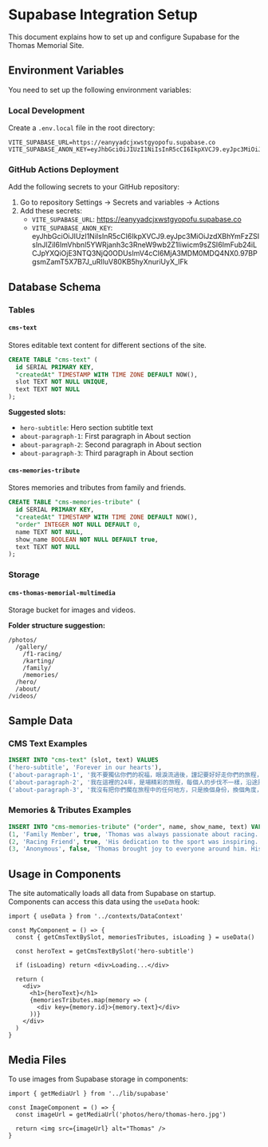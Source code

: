 # Supabase Integration Setup

This document explains how to set up and configure Supabase for the Thomas Memorial Site.

## Environment Variables

You need to set up the following environment variables:

### Local Development

Create a `.env.local` file in the root directory:

```env
VITE_SUPABASE_URL=https://eanyyadcjxwstgyopofu.supabase.co
VITE_SUPABASE_ANON_KEY=eyJhbGciOiJIUzI1NiIsInR5cCI6IkpXVCJ9.eyJpc3MiOiJzdXBhYmFzZSIsInJlZiI6ImVhbnl5YWRjanh3c3RneW9wb2Z1Iiwicm9sZSI6ImFub24iLCJpYXQiOjE3NTQ3NjQ0ODUsImV4cCI6MjA3MDM0MDQ4NX0.97BPgsmZamT5X7B7J_uRIluV80KB5hyXnuriUyX_IFk
```

### GitHub Actions Deployment

Add the following secrets to your GitHub repository:

1. Go to repository Settings → Secrets and variables → Actions
2. Add these secrets:
   - `VITE_SUPABASE_URL`: https://eanyyadcjxwstgyopofu.supabase.co
   - `VITE_SUPABASE_ANON_KEY`: eyJhbGciOiJIUzI1NiIsInR5cCI6IkpXVCJ9.eyJpc3MiOiJzdXBhYmFzZSIsInJlZiI6ImVhbnl5YWRjanh3c3RneW9wb2Z1Iiwicm9sZSI6ImFub24iLCJpYXQiOjE3NTQ3NjQ0ODUsImV4cCI6MjA3MDM0MDQ4NX0.97BPgsmZamT5X7B7J_uRIluV80KB5hyXnuriUyX_IFk

## Database Schema

### Tables

#### `cms-text`
Stores editable text content for different sections of the site.

```sql
CREATE TABLE "cms-text" (
  id SERIAL PRIMARY KEY,
  "createdAt" TIMESTAMP WITH TIME ZONE DEFAULT NOW(),
  slot TEXT NOT NULL UNIQUE,
  text TEXT NOT NULL
);
```

**Suggested slots:**
- `hero-subtitle`: Hero section subtitle text
- `about-paragraph-1`: First paragraph in About section
- `about-paragraph-2`: Second paragraph in About section  
- `about-paragraph-3`: Third paragraph in About section

#### `cms-memories-tribute`
Stores memories and tributes from family and friends.

```sql
CREATE TABLE "cms-memories-tribute" (
  id SERIAL PRIMARY KEY,
  "createdAt" TIMESTAMP WITH TIME ZONE DEFAULT NOW(),
  "order" INTEGER NOT NULL DEFAULT 0,
  name TEXT NOT NULL,
  show_name BOOLEAN NOT NULL DEFAULT true,
  text TEXT NOT NULL
);
```

### Storage

#### `cms-thomas-memorial-multimedia`
Storage bucket for images and videos.

**Folder structure suggestion:**
```
/photos/
  /gallery/
    /f1-racing/
    /karting/
    /family/
    /memories/
  /hero/
  /about/
/videos/
```

## Sample Data

### CMS Text Examples

```sql
INSERT INTO "cms-text" (slot, text) VALUES 
('hero-subtitle', 'Forever in our hearts'),
('about-paragraph-1', '我不要獨佔你們的祝福，眼淚流過後，謹記要好好走你們的旅程，要讓你們的一生也精彩，在天上離你們遠一點的我，在你們樂意並需要時，我也要像以往一樣笑微微的繼續聽你們分享經歷旅程中的樂與悲。'),
('about-paragraph-2', '我在這裡的24年，是場精彩的旅程，每個人的步伐不一樣，沿途風景不一樣，認識的人不一樣。多謝你們來到這裡懷念我，你會驚訝在這奇妙旅程的每一段落中，每個王顥銘都不很一樣。記得要開開心心的想起我，帶著快快樂樂的回憶走下去。讓你的未來也有我的助攻，那就不枉我們相識一場。'),
('about-paragraph-3', '我沒有把你們擱在旅程中的任何地方，只是換個身份，換個角度，仍然在一起。');
```

### Memories & Tributes Examples

```sql
INSERT INTO "cms-memories-tribute" ("order", name, show_name, text) VALUES 
(1, 'Family Member', true, 'Thomas was always passionate about racing. Even as a child, he would spend hours watching Formula 1 races and dreaming about being on the track.'),
(2, 'Racing Friend', true, 'His dedication to the sport was inspiring. Thomas never gave up, always pushing to improve his skills and learn more about racing.'),
(3, 'Anonymous', false, 'Thomas brought joy to everyone around him. His smile was infectious and his love for life was evident in everything he did.');
```

## Usage in Components

The site automatically loads all data from Supabase on startup. Components can access this data using the `useData` hook:

```tsx
import { useData } from '../contexts/DataContext'

const MyComponent = () => {
  const { getCmsTextBySlot, memoriesTributes, isLoading } = useData()
  
  const heroText = getCmsTextBySlot('hero-subtitle')
  
  if (isLoading) return <div>Loading...</div>
  
  return (
    <div>
      <h1>{heroText}</h1>
      {memoriesTributes.map(memory => (
        <div key={memory.id}>{memory.text}</div>
      ))}
    </div>
  )
}
```

## Media Files

To use images from Supabase storage in components:

```tsx
import { getMediaUrl } from '../lib/supabase'

const ImageComponent = () => {
  const imageUrl = getMediaUrl('photos/hero/thomas-hero.jpg')
  
  return <img src={imageUrl} alt="Thomas" />
}
```
